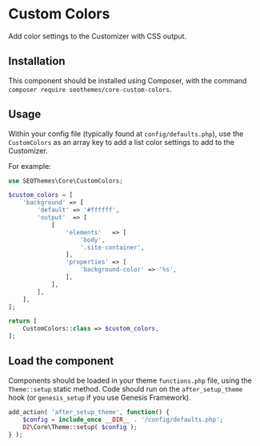 # Custom Colors

Add color settings to the Customizer with CSS output.

## Installation

This component should be installed using Composer, with the command `composer require seothemes/core-custom-colors`.

## Usage

Within your config file (typically found at `config/defaults.php`), use the `CustomColors` as an array key to add a list color settings to add to the Customizer.

For example:

```php
use SEOThemes\Core\CustomColors;

$custom_colors = [
	'background' => [
		'default' => '#ffffff',
		'output'  => [
			[
				'elements'   => [
					'body',
					'.site-container',
				],
				'properties' => [
					'background-color' => '%s',
				],
			],
		],
	],
];

return [
    CustomColors::class => $custom_colors,
];
 ```

## Load the component

Components should be loaded in your theme `functions.php` file, using the `Theme::setup` static method. Code should run on the `after_setup_theme` hook (or `genesis_setup` if you use Genesis Framework).

```php
add_action( 'after_setup_theme', function() {
    $config = include_once __DIR__ . '/config/defaults.php';
    D2\Core\Theme::setup( $config );
} );
```